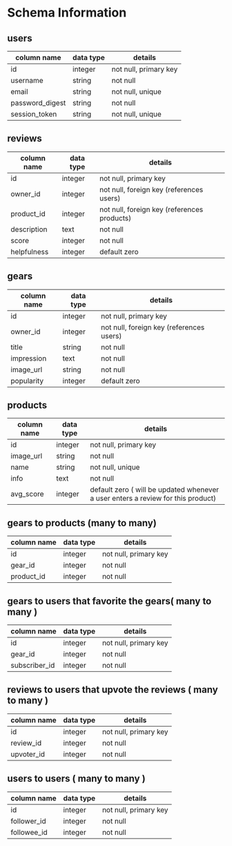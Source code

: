 # Schema Information

## users
column name     | data type | details
----------------|-----------|-----------------------
id              | integer   | not null, primary key
username        | string    | not null
email           | string    | not null, unique
password_digest | string    | not null
session_token   | string    | not null, unique


## reviews
column name | data type | details
------------|-----------|-----------------------
id          | integer   | not null, primary key
owner_id    | integer   | not null, foreign key (references users)
product_id  | integer   | not null, foreign key (references products)
description | text      | not null
score       | integer   | not null
helpfulness | integer   | default zero


## gears
column name | data type | details
------------|-----------|-----------------------
id          | integer   | not null, primary key
owner_id    | integer   | not null, foreign key (references users)
title       | string    | not null
impression  | text      | not null
image_url   | string    | not null
popularity  | integer   | default zero



## products
column name | data type | details
------------|-----------|-----------------------
id          | integer   | not null, primary key
image_url   | string    | not null
name        | string    | not null, unique
info        | text      | not null
avg_score   | integer   | default zero ( will be updated whenever a user enters a review for this product)



## gears to products (many to many)
column name | data type | details
------------|-----------|-----------------------
id          | integer   | not null, primary key
gear_id     | integer   | not null
product_id  | integer   | not null


## gears to users that favorite the gears( many to many )
column name  | data type | details
-------------|-----------|-----------------------
id           | integer   | not null, primary key
gear_id      | integer   | not null
subscriber_id| integer   | not null

## reviews to users that upvote the reviews ( many to many )
column name | data type | details
------------|-----------|-----------------------
id          | integer   | not null, primary key
review_id   | integer   | not null
upvoter_id  | integer   | not null

## users to users ( many to many )
column name | data type | details
------------|-----------|-----------------------
id          | integer   | not null, primary key
follower_id | integer   | not null
followee_id | integer   | not null
